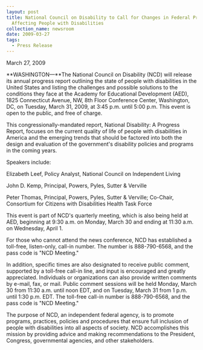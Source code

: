 ```yaml
---
layout: post
title: National Council on Disability to Call for Changes in Federal Programs
  Affecting People with Disabilities
collection_name: newsroom
date: 2009-03-27
tags:
  - Press Release
---
```


M﻿arch 27, 2009

**WASHINGTON—**The National Council on Disability (NCD) will release its annual progress report outlining the state of people with disabilities in the United States and listing the challenges and possible solutions to the conditions they face at the Academy for Educational Development (AED), 1825 Connecticut Avenue, NW, 8th Floor Conference Center, Washington, DC, on Tuesday, March 31, 2009, at 3:45 p.m. until 5:00 p.m. This event is open to the public, and free of charge.

This congressionally-mandated report, National Disability: A Progress Report, focuses on the current quality of life of people with disabilities in America and the emerging trends that should be factored into both the design and evaluation of the government's disability policies and programs in the coming years.

Speakers include:

Elizabeth Leef, Policy Analyst, National Council on Independent Living

John D. Kemp, Principal, Powers, Pyles, Sutter & Verville

Peter Thomas, Principal, Powers, Pyles, Sutter & Verville; Co-Chair, Consortium for Citizens with Disabilities Health Task Force

This event is part of NCD's quarterly meeting, which is also being held at AED, beginning at 9:30 a.m. on Monday, March 30 and ending at 11:30 a.m. on Wednesday, April 1.

For those who cannot attend the news conference, NCD has established a toll-free, listen-only, call-in number. The number is 888-790-6568, and the pass code is "NCD Meeting."

In addition, specific times are also designated to receive public comment, supported by a toll-free call-in line, and input is encouraged and greatly appreciated. Individuals or organizations can also provide written comments by e-mail, fax, or mail. Public comment sessions will be held Monday, March 30 from 11:30 a.m. until noon EDT, and on Tuesday, March 31 from 1 p.m. until 1:30 p.m. EDT. The toll-free call-in number is 888-790-6568, and the pass code is "NCD Meeting."

The purpose of NCD, an independent federal agency, is to promote programs, practices, policies and procedures that ensure full inclusion of people with disabilities into all aspects of society. NCD accomplishes this mission by providing advice and making recommendations to the President, Congress, governmental agencies, and other stakeholders.
